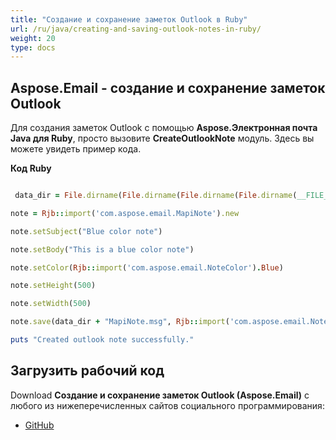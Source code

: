 ```yaml
---
title: "Создание и сохранение заметок Outlook в Ruby"
url: /ru/java/creating-and-saving-outlook-notes-in-ruby/
weight: 20
type: docs
---
```


## **Aspose.Email - создание и сохранение заметок Outlook**
Для создания заметок Outlook с помощью **Aspose.Электронная почта Java для Ruby**, просто вызовите **CreateOutlookNote** модуль. Здесь вы можете увидеть пример кода.

**Код Ruby**

``` ruby

 data_dir = File.dirname(File.dirname(File.dirname(File.dirname(__FILE__)))) + '/data/'

note = Rjb::import('com.aspose.email.MapiNote').new

note.setSubject("Blue color note")

note.setBody("This is a blue color note")

note.setColor(Rjb::import('com.aspose.email.NoteColor').Blue)

note.setHeight(500)

note.setWidth(500)

note.save(data_dir + "MapiNote.msg", Rjb::import('com.aspose.email.NoteSaveFormat').Msg)

puts "Created outlook note successfully."

```
## **Загрузить рабочий код**
Download **Создание и сохранение заметок Outlook (Aspose.Email)** с любого из нижеперечисленных сайтов социального программирования:

- [GitHub](https://github.com/aspose-email/Aspose.Email-for-Java/blob/master/Plugins/Aspose_Email_Java_for_Ruby/lib/asposeemailjava/Outlook/createoutlooknote.rb)
